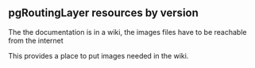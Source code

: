 
pgRoutingLayer resources by version
--------------------------------------

The the documentation is in a wiki, the images files have to be reachable from the internet

This provides a place to put images needed in the wiki.

 
